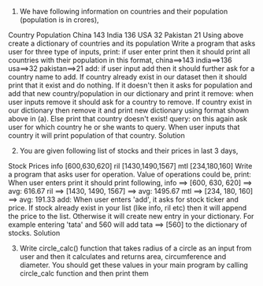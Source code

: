 1. We have following information on countries and their population (population is in crores),

Country	Population
China	143
India	136
USA	     32
Pakistan	21
Using above create a dictionary of countries and its population
Write a program that asks user for three type of inputs,
print: if user enter print then it should print all countries with their population in this format,
china==>143
india==>136
usa==>32
pakistan==>21
add: if user input add then it should further ask for a country name to add. If country already exist in our dataset then it should print that it exist and do nothing. If it doesn't then it asks for population and add that new country/population in our dictionary and print it
remove: when user inputs remove it should ask for a country to remove. If country exist in our dictionary then remove it and print new dictionary using format shown above in (a). Else print that country doesn't exist!
query: on this again ask user for which country he or she wants to query. When user inputs that country it will print population of that country.
Solution

2. You are given following list of stocks and their prices in last 3 days,

Stock	Prices
info	[600,630,620]
ril	[1430,1490,1567]
mtl	[234,180,160]
Write a program that asks user for operation. Value of operations could be,
print: When user enters print it should print following,
info ==> [600, 630, 620] ==> avg:  616.67
ril ==> [1430, 1490, 1567] ==> avg:  1495.67
mtl ==> [234, 180, 160] ==> avg:  191.33
add: When user enters 'add', it asks for stock ticker and price. If stock already exist in your list (like info, ril etc) then it will append the price to the list. Otherwise it will create new entry in your dictionary. For example entering 'tata' and 560 will add tata ==> [560] to the dictionary of stocks.
Solution

3. Write circle_calc() function that takes radius of a circle as an input from user and then it calculates and returns area, circumference and diameter. You should get these values in your main program by calling circle_calc function and then print them

